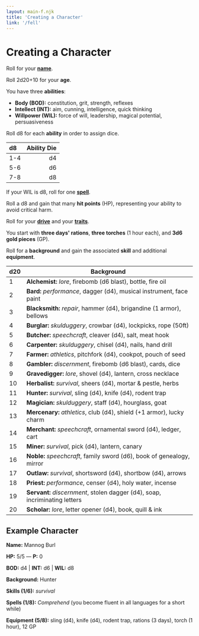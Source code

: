 ```yaml
---
layout: main-f.njk
title: 'Creating a Character'
link: '/fell'
---
```


# Creating a Character

Roll for your **[name](/fell/tables/#names)**.

Roll 2d20+10 for your **age**.

You have three **abilities**:

- **Body (BOD):** constitution, grit, strength, reflexes
- **Intellect (INT):** aim, cunning, intelligence, quick thinking
- **Willpower (WIL):** force of will, leadership, magical potential, persuasiveness

Roll d8 for each **ability** in order to assign dice.

d8|Ability Die
:--|--:
1-4|d4
5-6|d6
7-8|d8

If your WIL is d8, roll for one **[spell](/fell/tables/#spells)**.

Roll a d8 and gain that many **hit points** (HP), representing your ability to avoid critical harm.

Roll for your **[drive](/fell/tables/#drives)** and your **[traits](/fell/tables/#traits)**.

You start with **three days' rations**, **three torches** (1 hour each), and **3d6 gold pieces** (GP).

Roll for a **background** and gain the associated **skill** and additional **equipment**.

d20|Background
:--|---
1| **Alchemist:** *lore*, firebomb (d6 blast), bottle, fire oil
2| **Bard:** *performance*, dagger (d4), musical instrument, face paint
3| **Blacksmith:** *repair*, hammer (d4), brigandine (1 armor), bellows
4| **Burglar:** *skulduggery*, crowbar (d4), lockpicks, rope (50ft)
5| **Butcher:** *speechcraft*, cleaver (d4), salt, meat hook
6| **Carpenter:** *skulduggery*, chisel (d4), nails, hand drill
7| **Farmer:** *athletics*, pitchfork (d4), cookpot, pouch of seed
8| **Gambler:** *discernment*, firebomb (d6 blast), cards, dice
9| **Gravedigger:** *lore*, shovel (d4), lantern, cross necklace
10| **Herbalist:** *survival*, sheers (d4), mortar & pestle, herbs
11| **Hunter:** *survival*, sling (d4), knife (d4), rodent trap
12| **Magician:** *skulduggery*, staff (d4), hourglass, goat
13| **Mercenary:** *athletics*, club (d4), shield (+1 armor), lucky charm
14| **Merchant:** *speechcraft*, ornamental sword (d4), ledger, cart
15| **Miner:** *survival*, pick (d4), lantern, canary
16| **Noble:** *speechcraft*, family sword (d6), book of genealogy, mirror
17| **Outlaw:** *survival*, shortsword (d4), shortbow (d4), arrows
18| **Priest:** *performance*, censer (d4), holy water, incense
19| **Servant:** *discernment*, stolen dagger (d4), soap, incriminating letters
20| **Scholar:** *lore*, letter opener (d4), book, quill & ink

## Example Character

**Name:** Mannog Burl

**HP:** 5/5 — **P:** 0

**BOD:** d4 | **INT:** d6 | **WIL:** d8

**Background:** Hunter

**Skills (1/6):** *survival*

**Spells (1/8):** *Comprehend* (you become fluent in all languages for a short while)

**Equipment (5/8):** sling (d4), knife (d4), rodent trap, rations (3 days), torch (1 hour), 12 GP
